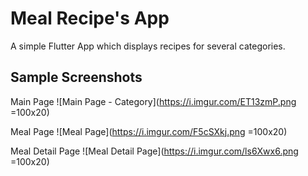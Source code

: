 # Meal Recipe's App

A simple Flutter App which displays recipes for several categories.

## Sample Screenshots
Main Page
![Main Page - Category](https://i.imgur.com/ET13zmP.png =100x20)

Meal Page
![Meal Page](https://i.imgur.com/F5cSXkj.png =100x20)

Meal Detail Page
![Meal Detail Page](https://i.imgur.com/ls6Xwx6.png =100x20)

